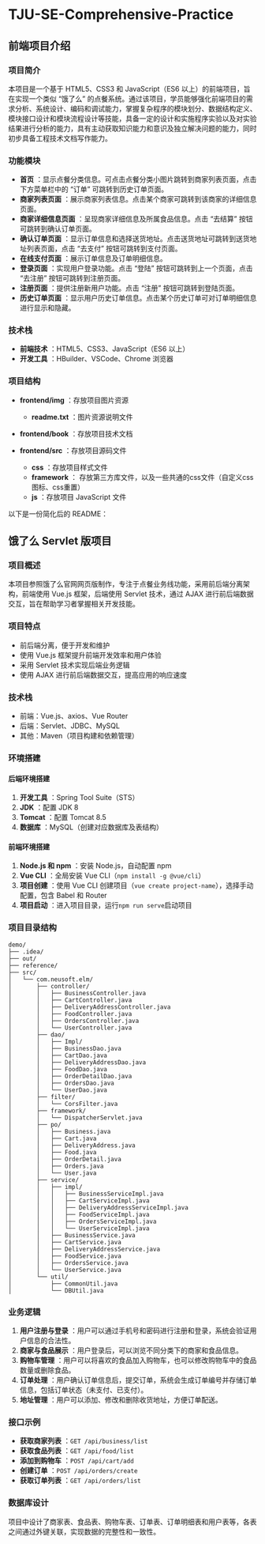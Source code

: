 # TJU-SE-Comprehensive-Practice
## 前端项目介绍
### 项目简介
本项目是一个基于 HTML5、CSS3 和 JavaScript（ES6 以上）的前端项目，旨在实现一个类似 “饿了么” 的点餐系统。通过该项目，学员能够强化前端项目的需求分析、系统设计、编码和调试能力，掌握复杂程序的模块划分、数据结构定义、模块接口设计和模块流程设计等技能，具备一定的设计和实施程序实验以及对实验结果进行分析的能力，具有主动获取知识能力和意识及独立解决问题的能力，同时初步具备工程技术文档写作能力。
### 功能模块

  * **首页** ：显示点餐分类信息。可点击点餐分类小图片跳转到商家列表页面，点击下方菜单栏中的 “订单” 可跳转到历史订单页面。
  * **商家列表页面** ：展示商家列表信息。点击某个商家可跳转到该商家的详细信息页面。
  * **商家详细信息页面** ：呈现商家详细信息及所属食品信息。点击 “去结算” 按钮可跳转到确认订单页面。
  * **确认订单页面** ：显示订单信息和选择送货地址。点击送货地址可跳转到送货地址列表页面，点击 “去支付” 按钮可跳转到支付页面。
  * **在线支付页面** ：展示订单信息及订单明细信息。
  * **登录页面** ：实现用户登录功能。点击 “登陆” 按钮可跳转到上一个页面，点击 “去注册” 按钮可跳转到注册页面。
  * **注册页面** ：提供注册新用户功能。点击 “注册” 按钮可跳转到登陆页面。
  * **历史订单页面** ：显示用户历史订单信息。点击某个历史订单可对订单明细信息进行显示和隐藏。

### 技术栈

  * **前端技术** ：HTML5、CSS3、JavaScript（ES6 以上）
  * **开发工具** ：HBuilder、VSCode、Chrome 浏览器
  
### 项目结构
  * **frontend/img** ：存放项目图片资源
    * **readme.txt** ：图片资源说明文件
  
  * **frontend/book** ：存放项目技术文档
  
  * **frontend/src** ：存放项目源码文件
    * **css** ：存放项目样式文件
    * **framework** ： 存放第三方库文件，以及一些共通的css文件（自定义css图标、css重置）
    * **js** ：存放项目 JavaScript 文件


以下是一份简化后的 README：

## 饿了么 Servlet 版项目

### 项目概述

本项目参照饿了么官网网页版制作，专注于点餐业务线功能，采用前后端分离架构，前端使用 Vue.js 框架，后端使用 Servlet 技术，通过 AJAX 进行前后端数据交互，旨在帮助学习者掌握相关开发技能。

### 项目特点

  * 前后端分离，便于开发和维护
  * 使用 Vue.js 框架提升前端开发效率和用户体验
  * 采用 Servlet 技术实现后端业务逻辑
  * 使用 AJAX 进行前后端数据交互，提高应用的响应速度

### 技术栈

  * 前端：Vue.js、axios、Vue Router
  * 后端：Servlet、JDBC、MySQL
  * 其他：Maven（项目构建和依赖管理）

### 环境搭建

#### 后端环境搭建

  1. **开发工具** ：Spring Tool Suite（STS）
  2. **JDK** ：配置 JDK 8
  3. **Tomcat** ：配置 Tomcat 8.5
  4. **数据库** ：MySQL（创建对应数据库及表结构）

#### 前端环境搭建

  1. **Node.js 和 npm** ：安装 Node.js，自动配置 npm
  2. **Vue CLI** ：全局安装 Vue CLI（`npm install -g @vue/cli`）
  3. **项目创建** ：使用 Vue CLI 创建项目（`vue create project-name`），选择手动配置，包含 Babel 和 Router
  4. **项目启动** ：进入项目目录，运行`npm run serve`启动项目

### 项目目录结构

```
demo/
├── .idea/
├── out/
├── reference/
├── src/
│   └── com.neusoft.elm/
│       ├── controller/
│       │   ├── BusinessController.java
│       │   ├── CartController.java
│       │   ├── DeliveryAddressController.java
│       │   ├── FoodController.java
│       │   ├── OrdersController.java
│       │   └── UserController.java
│       ├── dao/
│       │   ├── Impl/
│       │   ├── BusinessDao.java
│       │   ├── CartDao.java
│       │   ├── DeliveryAddressDao.java
│       │   ├── FoodDao.java
│       │   ├── OrderDetailDao.java
│       │   ├── OrdersDao.java
│       │   └── UserDao.java
│       ├── filter/
│       │   └── CorsFilter.java
│       ├── framework/
│       │   └── DispatcherServlet.java
│       ├── po/
│       │   ├── Business.java
│       │   ├── Cart.java
│       │   ├── DeliveryAddress.java
│       │   ├── Food.java
│       │   ├── OrderDetail.java
│       │   ├── Orders.java
│       │   └── User.java
│       ├── service/
│       │   ├── impl/
│       │   │   ├── BusinessServiceImpl.java
│       │   │   ├── CartServiceImpl.java
│       │   │   ├── DeliveryAddressServiceImpl.java
│       │   │   ├── FoodServiceImpl.java
│       │   │   ├── OrdersServiceImpl.java
│       │   │   └── UserServiceImpl.java
│       │   ├── BusinessService.java
│       │   ├── CartService.java
│       │   ├── DeliveryAddressService.java
│       │   ├── FoodService.java
│       │   ├── OrdersService.java
│       │   └── UserService.java
│       └── util/
│           ├── CommonUtil.java
│           └── DBUtil.java
```

### 业务逻辑

  1. **用户注册与登录** ：用户可以通过手机号和密码进行注册和登录，系统会验证用户信息的合法性。
  2. **商家与食品展示** ：用户登录后，可以浏览不同分类下的商家和食品信息。
  3. **购物车管理** ：用户可以将喜欢的食品加入购物车，也可以修改购物车中的食品数量或删除食品。
  4. **订单处理** ：用户确认订单信息后，提交订单，系统会生成订单编号并存储订单信息，包括订单状态（未支付、已支付）。
  5. **地址管理** ：用户可以添加、修改和删除收货地址，方便订单配送。

### 接口示例

  * **获取商家列表** ：`GET /api/business/list`
  * **获取食品列表** ：`GET /api/food/list`
  * **添加到购物车** ：`POST /api/cart/add`
  * **创建订单** ：`POST /api/orders/create`
  * **获取订单列表** ：`GET /api/orders/list`

### 数据库设计

项目中设计了商家表、食品表、购物车表、订单表、订单明细表和用户表等，各表之间通过外键关联，实现数据的完整性和一致性。

